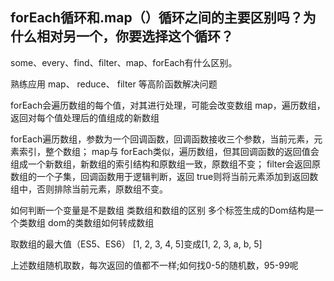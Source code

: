 ## forEach循环和.map（）循环之间的主要区别吗？为什么相对另一个，你要选择这个循环？
some、every、find、filter、map、forEach有什么区别。

熟练应用 map、 reduce、 filter 等高阶函数解决问题

 forEach会遍历数组的每个值，对其进行处理，可能会改变数组
 map，遍历数组，返回对每个值处理后的值组成的新数组

forEach遍历数组，参数为一个回调函数，回调函数接收三个参数，当前元素，元素索引，整个数组；
map与 forEach类似，遍历数组，但其回调函数的返回值会组成一个新数组，新数组的索引结构和原数组一致，原数组不变；
filter会返回原数组的一个子集，回调函数用于逻辑判断，返回 true则将当前元素添加到返回数组中，否则排除当前元素，原数组不变。

如何判断一个变量是不是数组
类数组和数组的区别
多个标签生成的Dom结构是一个类数组
dom的类数组如何转成数组

取数组的最大值（ES5、ES6）
[1, 2, 3, 4, 5]变成[1, 2, 3, a, b, 5]

上述数组随机取数，每次返回的值都不一样;如何找0-5的随机数，95-99呢


